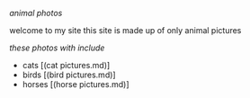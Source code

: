 _animal photos_

welcome to my site
this site is made up of only animal pictures

_these photos with include_

- cats  [(cat pictures.md)]
- birds [(bird pictures.md)]
- horses [(horse pictures.md)]
